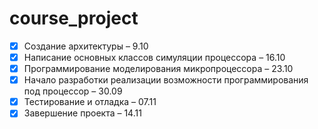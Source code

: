 # course_project
- [x] Создание архитектуры – 9.10
- [x] Написание основных классов симуляции процессора – 16.10
- [x] Программирование моделирования микропроцессора – 23.10
- [x] Начало разработки реализации возможности программирования под процессор – 30.09
- [x] Тестирование и отладка – 07.11
- [x] Завершение проекта – 14.11
